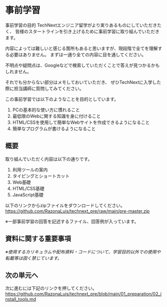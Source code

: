 # 事前学習
事前学習の目的
TechNextエンジニア留学がより実りあるものにしていただきたく、
皆様のスタートラインを引き上げるために事前学習に取り組んでいただきます。

内容によっては難しいと感じる箇所もあると思いますが、現段階で全てを理解する必要はありません。
まずは一通り全ての内容に目を通してください。

不明点や疑問点は、Googleなどで検索していただくことで答えが見つかるかもしれません。

それでも分からない部分はメモしておいていただき、
ぜひTechNextに入学した際に担当講師に質問してみてください。

この事前学習では以下のようなことを目的としています。

1. PCの基本的な使い方に慣れること
2. 最低限のWebに関する知識を身に付けること
3. HTML/CSSを使用して簡単なWebサイトを作成できるようになること
4. 簡単なプログラムが書けるようになること

## 概要
取り組んでいただく内容は以下の通りです。

1. 利用ツールの案内
2. タイピングとショートカット
3. Web基礎
4. HTML/CSS基礎
5. JavaScript基礎

以下のリンクからzipファイルをダウンロードしてください。<br>
https://github.com/RazonaLuis/technext_pre/raw/main/pre-master.zip

※一部事前学習の回答を記述するファイル、回答例が入っています。

## 資料に関する重要事項
*※使用するカリキュラムや配布資料・コードについて、学習目的以外での使用や転載等は固く禁じています。*

## 次の単元へ
次に進むには下記のリンクを押してください。<br>
https://github.com/RazonaLuis/technext_pre/blob/main/01_preparation/02_install_tools.md
